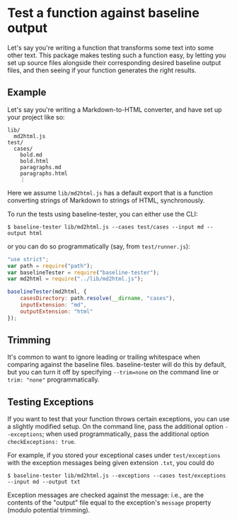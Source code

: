 # Test a function against baseline output

Let's say you're writing a function that transforms some text into some other text. This package makes testing such a function easy, by letting you set up source files alongside their corresponding desired baseline output files, and then seeing if your function generates the right results.

## Example

Let's say you're writing a Markdown-to-HTML converter, and have set up your project like so:

```
lib/
  md2html.js
test/
  cases/
    bold.md
    bold.html
    paragraphs.md
    paragraphs.html
    ⋮
```

Here we assume `lib/md2html.js` has a default export that is a function converting strings of Markdown to strings of HTML, synchronously.

To run the tests using baseline-tester, you can either use the CLI:

```
$ baseline-tester lib/md2html.js --cases test/cases --input md --output html
```

or you can do so programmatically (say, from `test/runner.js`):

```js
"use strict";
var path = require("path");
var baselineTester = require("baseline-tester");
var md2html = require("../lib/md2html.js");

baselineTester(md2html, {
    casesDirectory: path.resolve(__dirname, "cases"),
    inputExtension: "md",
    outputExtension: "html"
});
```

## Trimming

It's common to want to ignore leading or trailing whitespace when comparing against the baseline files. baseline-tester will do this by default, but you can turn it off by specifying `--trim=none` on the command line or `trim: "none"` programmatically.

## Testing Exceptions

If you want to test that your function throws certain exceptions, you can use a slightly modified setup. On the command line, pass the additional option `--exceptions`; when used programmatically, pass the additional option `checkExceptions: true`.

For example, if you stored your exceptional cases under `test/exceptions` with the exception messages being given extension `.txt`, you could do

```
$ baseline-tester lib/md2html.js --exceptions --cases test/exceptions --input md --output txt
```

Exception messages are checked against the message: i.e., are the contents of the "output" file equal to the exception's `message` property (modulo potential trimming).
